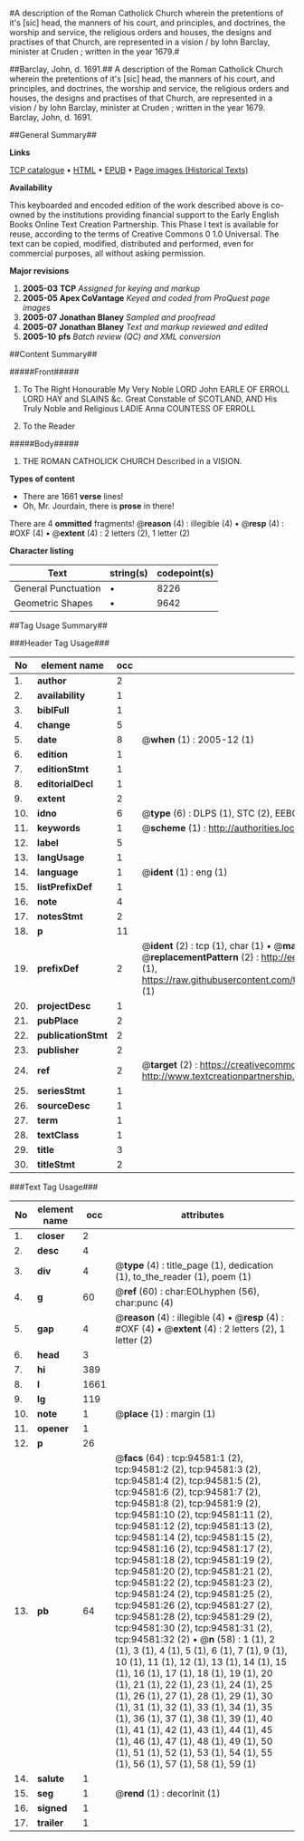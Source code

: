 #A description of the Roman Catholick Church wherein the pretentions of it's [sic] head, the manners of his court, and principles, and doctrines, the worship and service, the religious orders and houses, the designs and practises of that Church, are represented in a vision / by Iohn Barclay, minister at Cruden ; written in the year 1679.#

##Barclay, John, d. 1691.##
A description of the Roman Catholick Church wherein the pretentions of it's [sic] head, the manners of his court, and principles, and doctrines, the worship and service, the religious orders and houses, the designs and practises of that Church, are represented in a vision / by Iohn Barclay, minister at Cruden ; written in the year 1679.
Barclay, John, d. 1691.

##General Summary##

**Links**

[TCP catalogue](http://www.ota.ox.ac.uk/tcp/)  • 
[HTML](http://tei.it.ox.ac.uk/tcp/Texts-HTML/free/A30/A30891.html)  • 
[EPUB](http://tei.it.ox.ac.uk/tcp/Texts-EPUB/free/A30/A30891.epub) • 
[Page images (Historical Texts)](https://data.historicaltexts.jisc.ac.uk/view?pubId=eebo-12854585e&pageId=eebo-12854585e-94581-1)

**Availability**

This keyboarded and encoded edition of the
	       work described above is co-owned by the institutions
	       providing financial support to the Early English Books
	       Online Text Creation Partnership. This Phase I text is
	       available for reuse, according to the terms of Creative
	       Commons 0 1.0 Universal. The text can be copied,
	       modified, distributed and performed, even for
	       commercial purposes, all without asking permission.

**Major revisions**

1. __2005-03__ __TCP__ *Assigned for keying and markup*
1. __2005-05__ __Apex CoVantage__ *Keyed and coded from ProQuest page images*
1. __2005-07__ __Jonathan Blaney__ *Sampled and proofread*
1. __2005-07__ __Jonathan Blaney__ *Text and markup reviewed and edited*
1. __2005-10__ __pfs__ *Batch review (QC) and XML conversion*

##Content Summary##

#####Front#####

1. To The Right Honourable My Very Noble LORD John EARLE OF ERROLL LORD HAY and SLAINS &c. Great Constable of SCOTLAND, AND His Truly Noble and Religious LADIE Anna COUNTESS OF ERROLL

1. To the Reader

#####Body#####

1. THE ROMAN CATHOLICK CHURCH Described in a VISION.

**Types of content**

  * There are 1661 **verse** lines!
  * Oh, Mr. Jourdain, there is **prose** in there!

There are 4 **ommitted** fragments! 
 @__reason__ (4) : illegible (4)  •  @__resp__ (4) : #OXF (4)  •  @__extent__ (4) : 2 letters (2), 1 letter (2)

**Character listing**


|Text|string(s)|codepoint(s)|
|---|---|---|
|General Punctuation|•|8226|
|Geometric Shapes|▪|9642|

##Tag Usage Summary##

###Header Tag Usage###

|No|element name|occ|attributes|
|---|---|---|---|
|1.|__author__|2||
|2.|__availability__|1||
|3.|__biblFull__|1||
|4.|__change__|5||
|5.|__date__|8| @__when__ (1) : 2005-12 (1)|
|6.|__edition__|1||
|7.|__editionStmt__|1||
|8.|__editorialDecl__|1||
|9.|__extent__|2||
|10.|__idno__|6| @__type__ (6) : DLPS (1), STC (2), EEBO-CITATION (1), OCLC (1), VID (1)|
|11.|__keywords__|1| @__scheme__ (1) : http://authorities.loc.gov/ (1)|
|12.|__label__|5||
|13.|__langUsage__|1||
|14.|__language__|1| @__ident__ (1) : eng (1)|
|15.|__listPrefixDef__|1||
|16.|__note__|4||
|17.|__notesStmt__|2||
|18.|__p__|11||
|19.|__prefixDef__|2| @__ident__ (2) : tcp (1), char (1)  •  @__matchPattern__ (2) : ([0-9\-]+):([0-9IVX]+) (1), (.+) (1)  •  @__replacementPattern__ (2) : http://eebo.chadwyck.com/downloadtiff?vid=$1&page=$2 (1), https://raw.githubusercontent.com/textcreationpartnership/Texts/master/tcpchars.xml#$1 (1)|
|20.|__projectDesc__|1||
|21.|__pubPlace__|2||
|22.|__publicationStmt__|2||
|23.|__publisher__|2||
|24.|__ref__|2| @__target__ (2) : https://creativecommons.org/publicdomain/zero/1.0/ (1), http://www.textcreationpartnership.org/docs/. (1)|
|25.|__seriesStmt__|1||
|26.|__sourceDesc__|1||
|27.|__term__|1||
|28.|__textClass__|1||
|29.|__title__|3||
|30.|__titleStmt__|2||


###Text Tag Usage###

|No|element name|occ|attributes|
|---|---|---|---|
|1.|__closer__|2||
|2.|__desc__|4||
|3.|__div__|4| @__type__ (4) : title_page (1), dedication (1), to_the_reader (1), poem (1)|
|4.|__g__|60| @__ref__ (60) : char:EOLhyphen (56), char:punc (4)|
|5.|__gap__|4| @__reason__ (4) : illegible (4)  •  @__resp__ (4) : #OXF (4)  •  @__extent__ (4) : 2 letters (2), 1 letter (2)|
|6.|__head__|3||
|7.|__hi__|389||
|8.|__l__|1661||
|9.|__lg__|119||
|10.|__note__|1| @__place__ (1) : margin (1)|
|11.|__opener__|1||
|12.|__p__|26||
|13.|__pb__|64| @__facs__ (64) : tcp:94581:1 (2), tcp:94581:2 (2), tcp:94581:3 (2), tcp:94581:4 (2), tcp:94581:5 (2), tcp:94581:6 (2), tcp:94581:7 (2), tcp:94581:8 (2), tcp:94581:9 (2), tcp:94581:10 (2), tcp:94581:11 (2), tcp:94581:12 (2), tcp:94581:13 (2), tcp:94581:14 (2), tcp:94581:15 (2), tcp:94581:16 (2), tcp:94581:17 (2), tcp:94581:18 (2), tcp:94581:19 (2), tcp:94581:20 (2), tcp:94581:21 (2), tcp:94581:22 (2), tcp:94581:23 (2), tcp:94581:24 (2), tcp:94581:25 (2), tcp:94581:26 (2), tcp:94581:27 (2), tcp:94581:28 (2), tcp:94581:29 (2), tcp:94581:30 (2), tcp:94581:31 (2), tcp:94581:32 (2)  •  @__n__ (58) : 1 (1), 2 (1), 3 (1), 4 (1), 5 (1), 6 (1), 7 (1), 9 (1), 10 (1), 11 (1), 12 (1), 13 (1), 14 (1), 15 (1), 16 (1), 17 (1), 18 (1), 19 (1), 20 (1), 21 (1), 22 (1), 23 (1), 24 (1), 25 (1), 26 (1), 27 (1), 28 (1), 29 (1), 30 (1), 31 (1), 32 (1), 33 (1), 34 (1), 35 (1), 36 (1), 37 (1), 38 (1), 39 (1), 40 (1), 41 (1), 42 (1), 43 (1), 44 (1), 45 (1), 46 (1), 47 (1), 48 (1), 49 (1), 50 (1), 51 (1), 52 (1), 53 (1), 54 (1), 55 (1), 56 (1), 57 (1), 58 (1), 59 (1)|
|14.|__salute__|1||
|15.|__seg__|1| @__rend__ (1) : decorInit (1)|
|16.|__signed__|1||
|17.|__trailer__|1||
